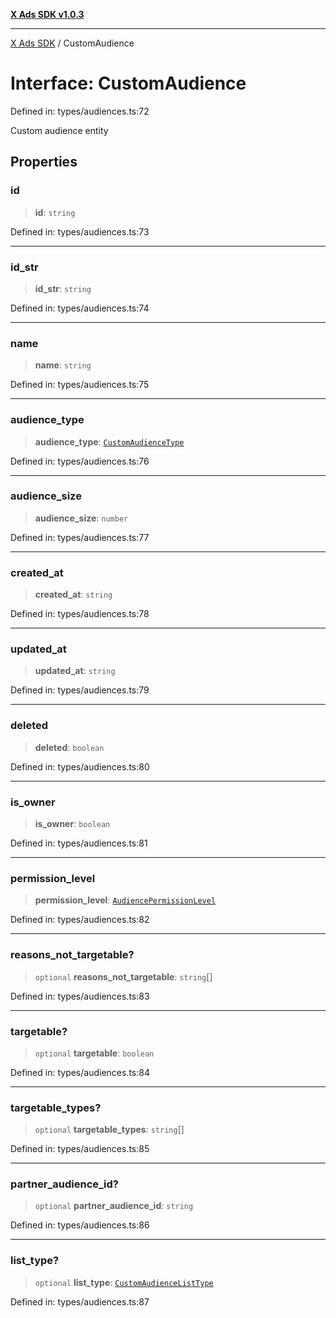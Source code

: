 [**X Ads SDK v1.0.3**](../README.md)

***

[X Ads SDK](../globals.md) / CustomAudience

# Interface: CustomAudience

Defined in: types/audiences.ts:72

Custom audience entity

## Properties

### id

> **id**: `string`

Defined in: types/audiences.ts:73

***

### id\_str

> **id\_str**: `string`

Defined in: types/audiences.ts:74

***

### name

> **name**: `string`

Defined in: types/audiences.ts:75

***

### audience\_type

> **audience\_type**: [`CustomAudienceType`](../type-aliases/CustomAudienceType.md)

Defined in: types/audiences.ts:76

***

### audience\_size

> **audience\_size**: `number`

Defined in: types/audiences.ts:77

***

### created\_at

> **created\_at**: `string`

Defined in: types/audiences.ts:78

***

### updated\_at

> **updated\_at**: `string`

Defined in: types/audiences.ts:79

***

### deleted

> **deleted**: `boolean`

Defined in: types/audiences.ts:80

***

### is\_owner

> **is\_owner**: `boolean`

Defined in: types/audiences.ts:81

***

### permission\_level

> **permission\_level**: [`AudiencePermissionLevel`](../type-aliases/AudiencePermissionLevel.md)

Defined in: types/audiences.ts:82

***

### reasons\_not\_targetable?

> `optional` **reasons\_not\_targetable**: `string`[]

Defined in: types/audiences.ts:83

***

### targetable?

> `optional` **targetable**: `boolean`

Defined in: types/audiences.ts:84

***

### targetable\_types?

> `optional` **targetable\_types**: `string`[]

Defined in: types/audiences.ts:85

***

### partner\_audience\_id?

> `optional` **partner\_audience\_id**: `string`

Defined in: types/audiences.ts:86

***

### list\_type?

> `optional` **list\_type**: [`CustomAudienceListType`](../type-aliases/CustomAudienceListType.md)

Defined in: types/audiences.ts:87
